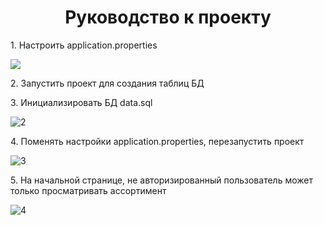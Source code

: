 <h1 align="center">Руководство к проекту</h1>
<p>1. Настроить application.properties</p> 

<p align=centr>
<img src=![1](https://github.com/ilyakharenkov/egar-repository/assets/100045092/dcd3ef79-121e-4875-8825-23ca62047147)/>
</p>

<p>2. Запустить проект для создания таблиц БД</p> 

<p>3. Инициализировать БД data.sql</p> 

![2](https://github.com/ilyakharenkov/egar-repository/assets/100045092/2ff19639-6ef6-4dc7-9a81-f57490f68566)

<p>4. Поменять настройки application.properties, перезапустить проект</p> 

![3](https://github.com/ilyakharenkov/egar-repository/assets/100045092/83e1a6f8-afa4-4fcd-be50-f3545248cf0b)

<p>5. На начальной странице, не авторизированный пользователь может только просматривать ассортимент</p> 

![4](https://github.com/ilyakharenkov/egar-repository/assets/100045092/a4ed783f-265a-4e82-8b0f-b77e102ec027)
